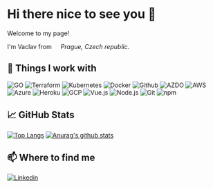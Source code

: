 # Hi there nice to see you 👋

Welcome to my page!

I'm Vaclav from <img src="https://upload.wikimedia.org/wikipedia/commons/c/cb/Flag_of_the_Czech_Republic.svg" width="13"/> *Prague, Czech republic*.

## 🔧 Things I work with

![GO](https://img.shields.io/badge/go-00ADD8.svg?&style=for-the-badge&logo=go&logoColor=white)
![Terraform](https://img.shields.io/badge/terraform-5835CC.svg?&style=for-the-badge&logo=terraform&logoColor=white)
![Kubernetes](https://img.shields.io/badge/k8s-326ce5.svg?&style=for-the-badge&logo=kubernetes&logoColor=white)
![Docker](https://img.shields.io/badge/docker-46a2f1?style=for-the-badge&logo=docker&logoColor=white)
![Github](https://img.shields.io/badge/github-100000.svg?&style=for-the-badge&logo=github&logoColor=white)
![AZDO](https://img.shields.io/badge/azdo-0072C6.svg?&style=for-the-badge&logo=azure-devops&logoColor=white)
![AWS](https://img.shields.io/badge/amazon-232F3E.svg?&style=for-the-badge&logo=amazon-aws&logoColor=white)
![Azure](https://img.shields.io/badge/azure-0089D6.svg?&style=for-the-badge&logo=microsoft-azure&logoColor=white)
![Heroku](https://img.shields.io/badge/heroku-430098.svg?&style=for-the-badge&logo=heroku&logoColor=white)
![GCP](https://img.shields.io/badge/gcp-1a73e8?style=for-the-badge&logo=google-cloud&logoColor=white)
![Vue.js](https://img.shields.io/badge/vuejs-35495e.svg?&style=for-the-badge&logo=vue.js&logoColor=4FC08D)
![Node.js](https://img.shields.io/badge/nodejs-43853d?style=for-the-badge&logo=Node.js&logoColor=white)
![Git](https://img.shields.io/badge/git-F05032?style=for-the-badge&logo=git&logoColor=white)
![npm](https://img.shields.io/badge/npm-CB3837?style=for-the-badge&logo=npm&logoColor=white)

## 📈 GitHub Stats

[![Top Langs](https://github-readme-stats.vercel.app/api/top-langs/?username=vaclav-dvorak&hide=php,html&title_color=ffffff&text_color=c9cacc&icon_color=2bbc8a&bg_color=1d1f21)](https://github.com/anuraghazra/github-readme-stats)
[![Anurag's github stats](https://github-readme-stats.vercel.app/api?username=vaclav-dvorak&show_icons=true&line_height=27&count_private=true&title_color=ffffff&text_color=c9cacc&icon_color=2bbc8a&bg_color=1d1f21)](https://github.com/anuraghazra/github-readme-stats)

## 📫 Where to find me

[![Linkedin](https://img.shields.io/badge/linkedin-0077B5.svg?&style=for-the-badge&logo=linkedin&logoColor=white)](https://www.linkedin.com/in/vaclav-dvorak/)

<!--
**vaclav-dvorak/vaclav-dvorak** is a ✨ _special_ ✨ repository because its `README.md` (this file) appears on your GitHub profile.

Here are some ideas to get you started:

- 🔭 I’m currently working on ...
- 🌱 I’m currently learning ...
- 👯 I’m looking to collaborate on ...
- 🤔 I’m looking for help with ...
- 💬 Ask me about ...
- 📫 How to reach me: ...
- 😄 Pronouns: ...
- ⚡ Fun fact: ...
-->
